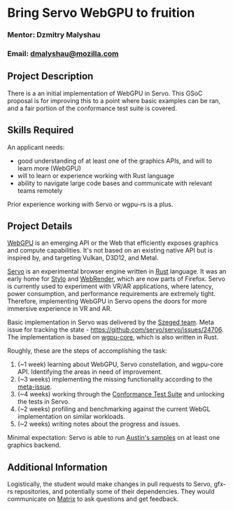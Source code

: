 # Bring Servo WebGPU to fruition

### Mentor: Dzmitry Malyshau 
### Email: dmalyshau@mozilla.com 

## Project Description 

There is a an initial implementation of WebGPU in Servo.
This GSoC proposal is for improving this to a point where basic examples can be ran, and a fair portion of the conformance test suite is covered.

## Skills Required

An applicant needs:

* good understanding of at least one of the graphics APIs, and will to learn more (WebGPU)
* will to learn or experience working with Rust language
* ability to navigate large code bases and communicate with relevant teams remotely

Prior experience working with Servo or wgpu-rs is a plus.

## Project Details

[WebGPU](https://gpuweb.github.io/gpuweb/) is an emerging API or the Web that efficiently exposes graphics and compute capabilities. It's not based on an existing native API but is inspired by, and targeting Vulkan, D3D12, and Metal.

[Servo](https://github.com/servo/servo/) is an experimental browser engine written in [Rust](https://www.rust-lang.org/) language. It was an early home for [Stylo](https://hacks.mozilla.org/2017/08/inside-a-super-fast-css-engine-quantum-css-aka-stylo/) and [WebRender](https://hacks.mozilla.org/2017/10/the-whole-web-at-maximum-fps-how-webrender-gets-rid-of-jank/), which are now parts of Firefox. Servo is currently used to experiment with VR/AR applications, where latency, power consumption, and performance requirements are extremely tight. Therefore, implementing WebGPU in Servo opens the doors for more immersive experience in VR and AR.

Basic implementation in Servo was delivered by the [Szeged team](https://github.com/szeged/). Meta issue for tracking the state - https://github.com/servo/servo/issues/24706. The implementation is based on [wgpu-core](https://github.com/gfx-rs/wgpu), which is also written in Rust.

Roughly, these are the steps of accomplishing the task:
  1. (~1 week) learning about WebGPU, Servo constellation, and wgpu-core API. Identifying the areas in need of improvement.
  2. (~3 weeks) implementing the missing functionality according to the [meta-issue](https://github.com/servo/servo/issues/24706).
  3. (~4 weeks) working through the [Conformance Test Suite](https://github.com/gpuweb/cts) and unlocking the tests in Servo.
  4. (~2 weeks) profiling and benchmarking against the current WebGL implementation on similar workloads.
  5. (~2 weeks) writing notes about the progress and issues.

Minimal expectation: Servo is able to run [Austin's samples](https://austineng.github.io/webgpu-samples/) on at least one graphics backend.

## Additional Information

Logistically, the student would make changes in pull requests to Servo, gfx-rs repositories, and potentially some of their dependencies. They would communicate on [Matrix](https://matrix.to/#/#gfx:matrix.org) to ask questions and get feedback.
